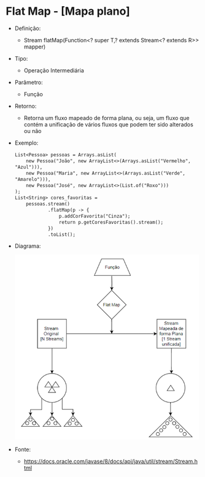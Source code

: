 # Flat Map - [Mapa plano]

- Definição: 
    - <R> Stream<R> flatMap(Function<? super T,? extends Stream<? extends R>> mapper)

- Tipo: 
    - Operação Intermediária

- Parâmetro:
    - Função 

- Retorno:
    - Retorna um fluxo mapeado de forma plana, ou seja, um fluxo que contém a unificação de vários fluxos que podem ter sido alterados ou não

- Exemplo: 
    ```
	List<Pessoa> pessoas = Arrays.asList(
		new Pessoa("João", new ArrayList<>(Arrays.asList("Vermelho", "Azul"))),
		new Pessoa("Maria", new ArrayList<>(Arrays.asList("Verde", "Amarelo"))),
		new Pessoa("José", new ArrayList<>(List.of("Roxo")))
	);
	List<String> cores_favoritas = 
        pessoas.stream()
                .flatMap(p -> {
			        p.addCorFavorita("Cinza");
			        return p.getCoresFavoritas().stream();
	            })
                .toList();
    ```

- Diagrama:

    ![Flat Map](../images/05_flat_map.png)

- Fonte: 
    - https://docs.oracle.com/javase/8/docs/api/java/util/stream/Stream.html